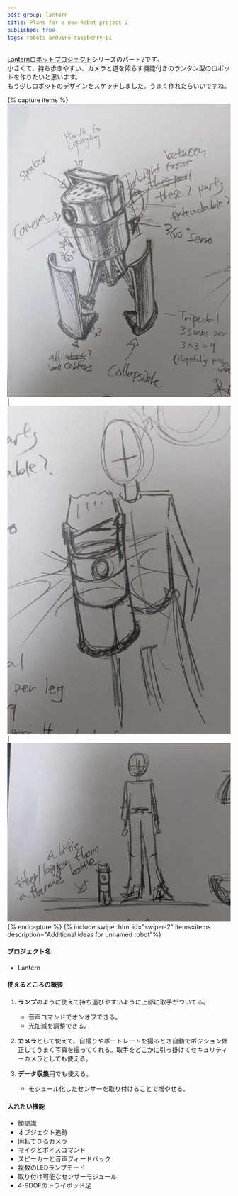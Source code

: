```yaml
---
post_group: lantern
title: Plans for a new Robot project 2
published: true
tags: robots arduino raspberry-pi
---
```


[Lanternロボットプロジェクト](/post-group/lantern)シリーズのパート2です。  
小さくて、持ち歩きやすい、カメラと道を照らす機能付きのランタン型のロボットを作りたいと思います。  
もう少しロボットのデザインをスケッチしました。うまく作れたらいいですね。

{% capture items %}
    <img src="/assets/images/unnamed_robot_idea_3.jpg">|
    <img src="/assets/images/unnamed_robot_idea_4.jpg">|
    <img src="/assets/images/unnamed_robot_idea_5.jpg">
{% endcapture %}
{% include swiper.html id="swiper-2" items=items description="Additional ideas for unnamed robot"%}

#### プロジェクト名:
- Lantern 

#### 使えるところの概要 
1. **ランプ**のように使えて持ち運びやすいように上部に取手がついてる。
    - 音声コマンドでオンオフできる。
    - 光加減を調整できる。

2. **カメラ**として使えて、自撮りやポートレートを撮るとき自動でポジション修正してうまく写真を撮ってくれる。取手をどこかに引っ掛けてセキュリティーカメラとしても使える。 

3. **データ収集**用でも使える。
    - モジュール化したセンサーを取り付けることで増やせる。


#### 入れたい機能
- 顔認識 
- オブジェクト追跡 
- 回転できるカメラ
- マイクとボイスコマンド
- スピーカーと音声フィードバック
- 複数のLEDランプモード
- 取り付け可能なセンサーモジュール
- 4-9DOFのトライポッド足
